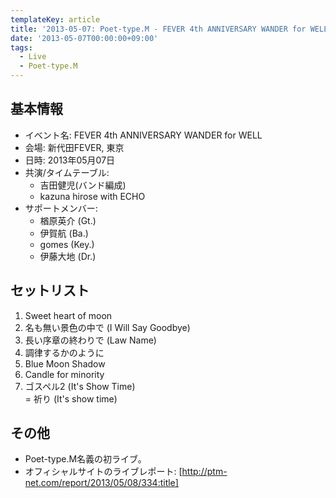 ```yaml
---
templateKey: article
title: '2013-05-07: Poet-type.M - FEVER 4th ANNIVERSARY WANDER for WELL at 新代田FEVER'
date: '2013-05-07T00:00:00+09:00'
tags:
  - Live
  - Poet-type.M
---
```

## 基本情報

* イベント名: FEVER 4th ANNIVERSARY WANDER for WELL
* 会場: 新代田FEVER, 東京
* 日時: 2013年05月07日
* 共演/タイムテーブル:
  * 吉田健児(バンド編成)
  * kazuna hirose with ECHO
* サポートメンバー:
  * 楢原英介 (Gt.)
  * 伊賀航 (Ba.)
  * gomes (Key.)
  * 伊藤大地 (Dr.)

## セットリスト

1. Sweet heart of moon
1. 名も無い景色の中で (I Will Say Goodbye)
1. 長い序章の終わりで (Law Name)
1. 調律するかのように
1. Blue Moon Shadow
1. Candle for minority
1. ゴスペル2 (It's Show Time)<br>
   = 祈り (It's show time)

## その他

* Poet-type.M名義の初ライブ。
* オフィシャルサイトのライブレポート: [http://ptm-net.com/report/2013/05/08/334:title]
